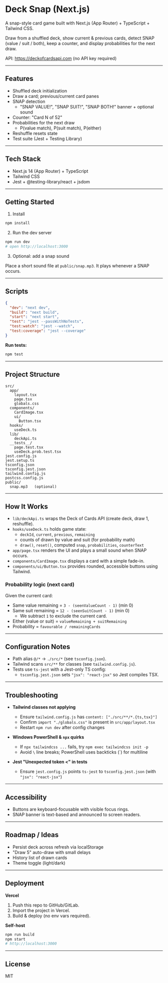 # Deck Snap (Next.js)

A snap-style card game built with Next.js (App Router) + TypeScript + Tailwind CSS.

Draw from a shuffled deck, show current & previous cards, detect SNAP (value / suit / both), keep a counter, and display probabilities for the next draw.

API: https://deckofcardsapi.com (no API key required)

---

## Features

- Shuffled deck initialization
- Draw a card; previous/current card panes
- SNAP detection
  - "SNAP VALUE!", "SNAP SUIT!", "SNAP BOTH!" banner + optional sound
- Counter: "Card N of 52"
- Probabilities for the next draw
  - P(value match), P(suit match), P(either)
- Reshuffle resets state
- Test suite (Jest + Testing Library)

---

## Tech Stack

- Next.js 14 (App Router) + TypeScript
- Tailwind CSS
- Jest + @testing-library/react + jsdom

---

## Getting Started

1) Install

```bash
npm install
```

2) Run the dev server

```bash
npm run dev
# open http://localhost:3000
```

3) Optional: add a snap sound

Place a short sound file at `public/snap.mp3`. It plays whenever a SNAP occurs.

---

## Scripts

```json
{
  "dev": "next dev",
  "build": "next build",
  "start": "next start",
  "test": "jest --passWithNoTests",
  "test:watch": "jest --watch",
  "test:coverage": "jest --coverage"
}
```

**Run tests:**

```bash
npm test
```

---

## Project Structure

```
src/
  app/
    layout.tsx
    page.tsx
    globals.css
  components/
    CardImage.tsx
    ui/
      Button.tsx
  hooks/
    useDeck.ts
  lib/
    deckApi.ts
  __tests__/
    page.test.tsx
    useDeck.prob.test.tsx
jest.config.js
jest.setup.ts
tsconfig.json
tsconfig.jest.json
tailwind.config.js
postcss.config.js
public/
  snap.mp3   (optional)
```

---

## How It Works

- `lib/deckApi.ts` wraps the Deck of Cards API (create deck, draw 1, reshuffle).
- `hooks/useDeck.ts` holds game state:
  - `deckId`, `current`, `previous`, `remaining`
  - counts of drawn by value and suit (for probability math)
  - `draw()`, `reset()`, computed `snap`, `probabilities`, `counterText`
- `app/page.tsx` renders the UI and plays a small sound when SNAP occurs.
- `components/CardImage.tsx` displays a card with a simple fade-in.
- `components/ui/Button.tsx` provides rounded, accessible buttons using Tailwind.

### Probability logic (next card)

Given the current card:

- Same value remaining = `3 - (seenValueCount - 1)` (min 0)
- Same suit remaining  = `12 - (seenSuitCount - 1)` (min 0)
  - We subtract `1` to exclude the current card.
- Either (value or suit) = `valueRemaining + suitRemaining`
- Probability = `favourable / remainingCards`

---

## Configuration Notes

- Path alias `@/*` -> `./src/*` (see `tsconfig.json`).
- Tailwind scans `src/**` for classes (see `tailwind.config.js`).
- Tests use `ts-jest` with a Jest-only TS config:
  - `tsconfig.jest.json` sets `"jsx": "react-jsx"` so Jest compiles TSX.

---

## Troubleshooting

- **Tailwind classes not applying**
  - Ensure `tailwind.config.js` has `content: ["./src/**/*.{ts,tsx}"]`
  - Confirm `import "./globals.css"` is present in `src/app/layout.tsx`
  - Restart `npm run dev` after config changes

- **Windows PowerShell & `npx` quirks**
  - If `npx tailwindcss ...` fails, try `npm exec tailwindcss init -p`
  - Avoid `\` line breaks; PowerShell uses backticks (`) for multiline

- **Jest "Unexpected token <" in tests**
  - Ensure `jest.config.js` points `ts-jest` to `tsconfig.jest.json` (with `"jsx": "react-jsx"`)

---

## Accessibility

- Buttons are keyboard-focusable with visible focus rings.
- SNAP banner is text-based and announced to screen readers.

---

## Roadmap / Ideas

- Persist deck across refresh via localStorage
- "Draw 5" auto-draw with small delays
- History list of drawn cards
- Theme toggle (light/dark)

---

## Deployment

**Vercel**

1. Push this repo to GitHub/GitLab.
2. Import the project in Vercel.
3. Build & deploy (no env vars required).

**Self-host**

```bash
npm run build
npm start
# http://localhost:3000
```

---

## License

MIT
